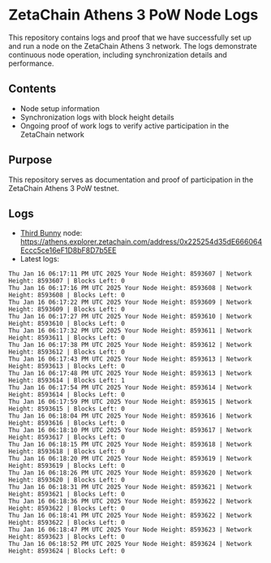 # ZetaChain Athens 3 PoW Node Logs
This repository contains logs and proof that we have successfully set up and run a node on the ZetaChain Athens 3 network. The logs demonstrate continuous node operation, including synchronization details and performance.

## Contents
- Node setup information
- Synchronization logs with block height details
- Ongoing proof of work logs to verify active participation in the ZetaChain network

## Purpose
This repository serves as documentation and proof of participation in the ZetaChain Athens 3 PoW testnet.

## Logs

- [Third Bunny](https://thirdbunny.xyz/) node: https://athens.explorer.zetachain.com/address/0x225254d35dE666064Eccc5ce16eF1D8bF8D7b5EE
- Latest logs:
```
Thu Jan 16 06:17:11 PM UTC 2025 Your Node Height: 8593607 | Network Height: 8593607 | Blocks Left: 0
Thu Jan 16 06:17:16 PM UTC 2025 Your Node Height: 8593608 | Network Height: 8593608 | Blocks Left: 0
Thu Jan 16 06:17:22 PM UTC 2025 Your Node Height: 8593609 | Network Height: 8593609 | Blocks Left: 0
Thu Jan 16 06:17:27 PM UTC 2025 Your Node Height: 8593610 | Network Height: 8593610 | Blocks Left: 0
Thu Jan 16 06:17:32 PM UTC 2025 Your Node Height: 8593611 | Network Height: 8593611 | Blocks Left: 0
Thu Jan 16 06:17:38 PM UTC 2025 Your Node Height: 8593612 | Network Height: 8593612 | Blocks Left: 0
Thu Jan 16 06:17:43 PM UTC 2025 Your Node Height: 8593613 | Network Height: 8593613 | Blocks Left: 0
Thu Jan 16 06:17:48 PM UTC 2025 Your Node Height: 8593613 | Network Height: 8593614 | Blocks Left: 1
Thu Jan 16 06:17:54 PM UTC 2025 Your Node Height: 8593614 | Network Height: 8593614 | Blocks Left: 0
Thu Jan 16 06:17:59 PM UTC 2025 Your Node Height: 8593615 | Network Height: 8593615 | Blocks Left: 0
Thu Jan 16 06:18:04 PM UTC 2025 Your Node Height: 8593616 | Network Height: 8593616 | Blocks Left: 0
Thu Jan 16 06:18:10 PM UTC 2025 Your Node Height: 8593617 | Network Height: 8593617 | Blocks Left: 0
Thu Jan 16 06:18:15 PM UTC 2025 Your Node Height: 8593618 | Network Height: 8593618 | Blocks Left: 0
Thu Jan 16 06:18:20 PM UTC 2025 Your Node Height: 8593619 | Network Height: 8593619 | Blocks Left: 0
Thu Jan 16 06:18:26 PM UTC 2025 Your Node Height: 8593620 | Network Height: 8593620 | Blocks Left: 0
Thu Jan 16 06:18:31 PM UTC 2025 Your Node Height: 8593621 | Network Height: 8593621 | Blocks Left: 0
Thu Jan 16 06:18:36 PM UTC 2025 Your Node Height: 8593622 | Network Height: 8593622 | Blocks Left: 0
Thu Jan 16 06:18:41 PM UTC 2025 Your Node Height: 8593622 | Network Height: 8593622 | Blocks Left: 0
Thu Jan 16 06:18:47 PM UTC 2025 Your Node Height: 8593623 | Network Height: 8593623 | Blocks Left: 0
Thu Jan 16 06:18:52 PM UTC 2025 Your Node Height: 8593624 | Network Height: 8593624 | Blocks Left: 0
```
